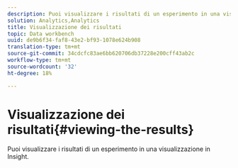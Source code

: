 ```yaml
---
description: Puoi visualizzare i risultati di un esperimento in una visualizzazione in Insight.
solution: Analytics,Analytics
title: Visualizzazione dei risultati
topic: Data workbench
uuid: de9b6f34-faf8-43e2-bf93-1078e624b908
translation-type: tm+mt
source-git-commit: 34cdcfc83ae6bb620706db37228e200cff43ab2c
workflow-type: tm+mt
source-wordcount: '32'
ht-degree: 18%

---
```



# Visualizzazione dei risultati{#viewing-the-results}

Puoi visualizzare i risultati di un esperimento in una visualizzazione in Insight.

